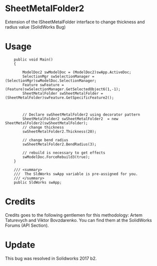 # SheetMetalFolder2

Extension of the ISheetMetalFolder interface to change thickness and radius value (SolidWorks Bug)



# Usage

 

        public void Main()
        {
          
            ModelDoc2 swModelDoc = (ModelDoc2)swApp.ActiveDoc;
            SelectionMgr swSelectionManager = (SelectionMgr)swModelDoc.SelectionManager;
            Feature swFeature = (Feature)swSelectionManager.GetSelectedObject6(1,-1);
            SheetMetalFolder swSheetMetalFolder = (SheetMetalFolder)swFeature.GetSpecificFeature2();



            // Declare swSheetMetalFolder2 using decorator pattern
            SheetMetalFolder2 swSheetMetalFolder2  = new SheetMetalFolder2(swSheetMetalFolder);
            // change thickness 
            swSheetMetalFolder2.Thickness(20);

            // change bend radius
            swSheetMetalFolder2.BendRadius(3);

            // rebuild is necessary to get effects
            swModelDoc.ForceRebuild3(true);
        }

        /// <summary>
        ///  The SldWorks swApp variable is pre-assigned for you.
        /// </summary>
        public SldWorks swApp;

# Credits 

Credits goes to the following gentlemen for this methodology: Artem Taturevych and Viktor Bovzdarenko. You can find them at the SolidWorks Forums (API Section).

# Update
This bug was resolved in Solidworks 2017 b2.
